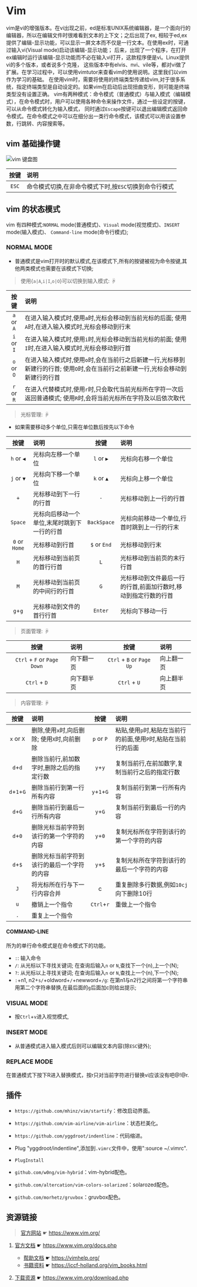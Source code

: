 # Vim

[//]: # (__author__ = "Clark Aaron")

vim是vi的增强版本。在vi出现之前，ed是标准UNIX系统编辑器，是一个面向行的编辑器，所以在编辑文件时很难看到文本的上下文；之后出现了ex,
相较于ed,ex提供了编辑-显示功能，可以显示一屏文本而不仅是一行文本。在使用ex时，可通过输入vi(Visual mode)启动该编辑-显示功能；
后来，出现了一个程序，在打开ex编辑时运行该编辑-显示功能而不必在输入vi打开，这款程序便是vi。Linux提供vi的多个版本，或者说多个克隆，
这些版本中有elvis、nvi、vile等，都对vi做了扩展。在学习过程中，可以使用vimtutor来查看vim的使用说明。这里我们以vim作为学习的基础。
在使用vim时，需要将使用的终端类型传递给vim,对于很多系统，指定终端类型是自动设定的。如果vim在启动后出现扭曲变形，则可能是终端类型没有设置正确。
vim有两种模式：命令模式（普通模式）与输入模式（编辑模式），在命令模式时，用户可以使用各种命令来操作文件，通过一些设定的按键，可以从命令模式转化为输入模式，
同时通过`Escape`按键可以退出编辑模式返回命令模式。在命令模式之中可以在细分出一类行命令模式，该模式可以用该设置参数，行跳转、内容搜索等。


## vim 基础操作键

![vim 键盘图](/Resources/Images/b0230000.gif)

| 按键 | 说明 |
|:----:|:---- |
| `ESC` | 命令模式切换,在非命令模式下时,按`ESC`切换到命令行模式 |

## vim 的状态模式

vim 有四种模式:`NORMAL` mode(普通模式)、`Visual` mode(视觉模式)、`INSERT` mode(输入模式)、 `Command-line` mode(命令行模式);

### NORMAL MODE

* 普通模式是vim打开时的默认模式,在该模式下,所有的按键被视为命令按键,其他两类模式也需要在该模式下切换;

> 使用{`a|A`,`i|I`,`o|O`}可以切换到输入模式: ☟

| 按键 | 说明 |
|:----:|:---- |
| `a` or `A` | 在进入输入模式时,使用`a`时,光标会移动到当前光标的后面; 使用`A`时,在进入输入模式时,光标会移动到行末 |
| `i` or `I` | 在进入输入模式时,使用`i`时,光标会移动到当前光标的前面; 使用`I`时,在进入输入模式时,光标会移动到行首 |
| `o` or `O` | 在进入输入模式时,使用`o`时,会在当前行之后新建一行,光标移到新建行的行首; 使用`O`时,会在当前行之前新建一行,光标会移动到新建行的行首 |
| `r` or `R` | 在进入代替模式时,使用`r`时,只会取代当前光标所在字符一次后返回普通模式; 使用`R`时,会将当前光标所在字符及以后依次取代 |

> 光标管理: ☟

* 如果需要移动多个单位,只需在单位数后按先以下命令

| 按键 | 说明 | 按键 | 说明 |
|:----:|:---- |:----:|:---- |
| `h` or `◀`| 光标向左移一个单位 | `l` or `▶`| 光标向右移一个单位 |
| `j` or `▼`| 光标向下移一个单位 | `k` or `▲`| 光标向上移一个单位 |
| `+` | 光标移动到下一行的行首 | `-` | 光标移动到上一行的行首 |
| `Space` | 光标向后移动一个单位,末尾时跳到下一行的行首 | `BackSpace` | 光标向前移动一个单位,行首时跳到上一行的行末 |
| `0` or `Home` | 光标移动到行首 | `$` or `End` | 光标移动到行末 |
| `H` | 光标移动到当前页的首行行首 | `L` | 光标移动到当前页的末行行首 | 
| `M` | 光标移动到当前页的中间行的行首| `G` | 光标移动到文件最后一行的行首,前面加行数时,移动到指定行数的行首 |
| `g`+`g` | 光标移动到文件的首行行首 | `Enter` | 光标向下移动一行 |

> 页面管理: ☟

| 按键 | 说明 | 按键 | 说明 |
|:----:|:---- |:----:|:--- |
| `Ctrl` + `F` or `Page Down`| 向下翻一页 | `Ctrl` + `B` or `Page Up` | 向上翻一页 |
| `Ctrl` + `D` | 向下翻半页 | `Ctrl` + `U` | 向上翻半页 |

> 内容管理: ☟

| 按键 | 说明 | 按键 | 说明 |
|:----:|:---- |:----:|:--- |
| `x` or `X` | 删除,使用`x`时,向后删除; 使用`X`时,向前删除 | `p` or `P` | 粘贴,使用`p`时,粘贴在当前行的前面,使用`P`时,粘贴在当前行的后面 |
| `d`+`d` | 删除当前行,前加数字时,删除之后的指定行数 | `y`+`y` | 复制当前行,在前加数字,复制当前行之后的指定行数 |
| `d`+`1`+`G` | 删除当前行到第一行所有内容 | `y`+`1`+`G` | 复制当前行到第一行所有内容 |
| `d`+`G` | 删除当前行到最后一行所有内容 | `y`+`G` | 复制当前行到最后一行的内容 |
| `d`+`0` | 删除光标当前字符到该行的第一个字符的内容 | `y`+`0` | 复制光标所在字符到该行的第一个字符的内容 |
| `d`+`$` | 删除光标当前字符到该行的最后一个字符的内容 |`y`+`$` | 复制光标所在字符到该行的最后一个字符的内容 |
| `J` | 将光标所在行与下一行内容合并 | c | 重复删除多行数据,例如`10cj`向下删除10行 |
| `u` | 撤销上一个指令 | `Ctrl`+`r` | 重做上一个指令 |
| `.` | 重复上一个指令 |  


#### COMMAND-LINE

所为的单行命令模式是在命令模式下的功能。

* `:`: 输入命令
* `/`: 从光标以下寻找关键词; 在查询后输入`n` or `N`,查找下一个(n),上一个(N);
* `?`: 从光标以上寻找关键词; 在查询后输入`n` or `N`,查找上一个(n),下一个(N);
* `:`+n1, n2+`s/`+oldword+`/`+newword+`/g`: 在第n1与n2行之间将第一个字符串用第二个字符串替换,在最后面的`g`后面加c则给出提示;

### VISUAL MODE

* 按`Ctrl`+`v`进入视觉模式,

### INSERT MODE

* 从普通模式进入输入模式后则可以编辑文本内容(除`ESC`键外);

### REPLACE MODE

在普通模式下按下R进入替换模式，按r只对当前字符进行替换vi应该没有吧@!@r.

## 插件

* `https://github.com/mhinz/vim/startify`：修改启动界面。
* `https://github.com/vim-airline/vim-airline`：状态栏美化。
* `https://github.com/yggdroot/indentline`：代码缩进。

* Plug "yggdroot/indentline",添加到`.vimrc`文件中，使用":source ~/.vimrc".
* `PlugInstall`

* `github.com/w0ng/vim-hybrid`：vim-hybrid配色。
* `github.com/altercation/vim-colors-solarized`：solarozed配色。
* `github.com/morhetz/gruvbox`：gruvbox配色。


## 资源链接

> [官方网站](https://www.vim.org/) ☛ <https://www.vim.org/>

1. [官方文档](https://www.vim.org/docs.php) ☛ <https://www.vim.org/docs.php>
   * [帮助文档](https://vimhelp.org/) ☛ <https://vimhelp.org/>
   * [书籍资料](https://iccf-holland.org/vim_books.html) ☛ <https://iccf-holland.org/vim_books.html>

2. [下载资源](https://www.vim.org/download.php) ☛ <https://www.vim.org/download.php>